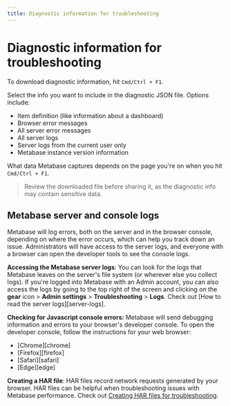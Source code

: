 ```yaml
---
title: Diagnostic information for troubleshooting
---
```


# Diagnostic information for troubleshooting

To download diagnostic information, hit `Cmd/Ctrl + F1`.

Select the info you want to include in the diagnostic JSON file. Options include:

- Item definition (like information about a dashboard)
- Browser error messages
- All server error messages
- All server logs
- Server logs from the current user only
- Metabase instance version information

What data Metabase captures depends on the page you're on when you hit `Cmd/Ctrl + F1`.

> Review the downloaded file before sharing it, as the diagnostic info may contain sensitive data.

## Metabase server and console logs

Metabase will log errors, both on the server and in the browser console, depending on where the error occurs, which can help you track down an issue. Administrators will have access to the server logs, and everyone with a browser can open the developer tools to see the console logs.

**Accessing the Metabase server logs**: You can look for the logs that Metabase leaves on the server's file system (or wherever else you collect logs). If you're logged into Metabase with an Admin account, you can also access the logs by going to the top right of the screen and clicking on the **gear** icon > **Admin settings** > **Troubleshooting** > **Logs**. Check out [How to read the server logs][server-logs].

**Checking for Javascript console errors:** Metabase will send debugging information and errors to your browser's developer console. To open the developer console, follow the instructions for your web browser:

- [Chrome][chrome]
- [Firefox][firefox]
- [Safari][safari]
- [Edge][edge]

**Creating a HAR file**: HAR files record network requests generated by your browser. HAR files can be helpful when troubleshooting issues with Metabase performance. Check out [Creating HAR files for troubleshooting](./create-har-file.md).
